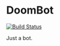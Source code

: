 # DoomBot

[![Build Status](https://travis-ci.org/ElderMael/doombot.svg?branch=master)](https://travis-ci.org/ElderMael/doombot)

Just a bot.
